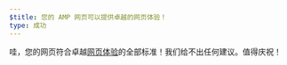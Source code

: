 ```yaml
---
$title: 您的 AMP 网页可以提供卓越的网页体验！
type: 成功
---
```


哇，您的网页符合卓越[网页体验](https://developers.google.com/search/docs/guides/page-experience)的全部标准！我们给不出任何建议。值得庆祝！
